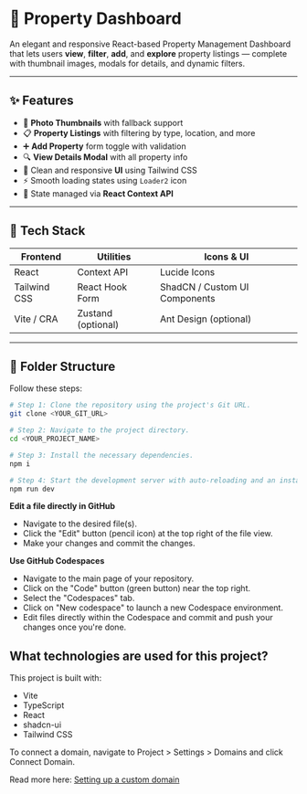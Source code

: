 # 🏡 Property Dashboard

An elegant and responsive React-based Property Management Dashboard that lets users **view**, **filter**, **add**, and **explore** property listings — complete with thumbnail images, modals for details, and dynamic filters.

---

## ✨ Features

- 📸 **Photo Thumbnails** with fallback support
- 📋 **Property Listings** with filtering by type, location, and more
- ➕ **Add Property** form toggle with validation
- 🔍 **View Details Modal** with all property info
- 🎨 Clean and responsive **UI** using Tailwind CSS
- ⚡ Smooth loading states using `Loader2` icon
- 💾 State managed via **React Context API**

---

## 🧱 Tech Stack

| Frontend      | Utilities        | Icons & UI        |
|---------------|------------------|-------------------|
| React         | Context API       | Lucide Icons      |
| Tailwind CSS  | React Hook Form   | ShadCN / Custom UI Components |
| Vite / CRA    | Zustand (optional) | Ant Design (optional) |

---

## 📁 Folder Structure



Follow these steps:

```sh
# Step 1: Clone the repository using the project's Git URL.
git clone <YOUR_GIT_URL>

# Step 2: Navigate to the project directory.
cd <YOUR_PROJECT_NAME>

# Step 3: Install the necessary dependencies.
npm i

# Step 4: Start the development server with auto-reloading and an instant preview.
npm run dev
```

**Edit a file directly in GitHub**

- Navigate to the desired file(s).
- Click the "Edit" button (pencil icon) at the top right of the file view.
- Make your changes and commit the changes.

**Use GitHub Codespaces**

- Navigate to the main page of your repository.
- Click on the "Code" button (green button) near the top right.
- Select the "Codespaces" tab.
- Click on "New codespace" to launch a new Codespace environment.
- Edit files directly within the Codespace and commit and push your changes once you're done.

## What technologies are used for this project?

This project is built with:

- Vite
- TypeScript
- React
- shadcn-ui
- Tailwind CSS



To connect a domain, navigate to Project > Settings > Domains and click Connect Domain.

Read more here: [Setting up a custom domain](https://docs.lovable.dev/tips-tricks/custom-domain#step-by-step-guide)
